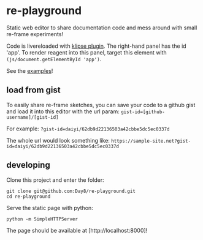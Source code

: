 # re-playground

Static web editor to share documentation code and mess around with small re-frame experiments!

Code is livereloaded with [klipse plugin](https://github.com/viebel/klipse). The right-hand panel has the id 'app'. To render reagent into this panel, target this element with `(js/document.getElementById 'app')`.

See the [examples]()!


## load from gist

To easily share re-frame sketches, you can save your code to a github gist and load it into this editor with the url param: `gist-id=[github-username]/[gist-id]`

For example: `?gist-id=daiyi/62db9d22136503a42cbbe5dc5ec0337d`

The whole url would look something like: `https://sample-site.net?gist-id=daiyi/62db9d22136503a42cbbe5dc5ec0337d`


## developing

Clone this project and enter the folder:

```
git clone git@github.com:Day8/re-playground.git
cd re-playground
```

Serve the static page with python:

```
python -m SimpleHTTPServer
```

The page should be available at [http://localhost:8000]!

